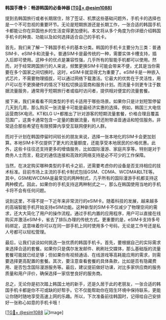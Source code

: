 **韩国手機卡：畅游韩国的必备神器 [[TG💪+ @esim1088](https://t.me/s/esim1088)]**

提到去韩国旅行或者长期居住，除了签证、机票这些基础问题外，手机卡的选择也是一个不可忽视的重要环节。无论是短期旅游还是长期工作，一张合适的韩国手机卡都能让你在异国他乡的生活变得更加便利。本文将从多个角度为你详细介绍韩国手机卡的种类、功能以及如何选择适合自己的手机卡。

首先，我们来了解一下韩国手机卡的基本分类。韩国的手机卡主要分为三类：普通SIM卡、eSIM卡和流量卡。普通SIM卡是最传统的一种，需要实体卡槽支持，插入后即可使用。这种卡的优点是兼容性强，几乎所有的智能手机都可以使用。然而，对于经常跨国旅行的人来说，频繁更换SIM卡可能会带来不便，尤其是当你需要在多个国家之间切换时。这时，eSIM卡就显得尤为重要了。eSIM卡是一种嵌入式芯片，不需要物理插拔，可以通过网络下载激活。它最大的优势在于灵活性，用户可以在不更换硬件的情况下轻松切换运营商和服务计划。而流量卡则更专注于数据流量服务，通常用于短期旅行者或临时访问者，提供相对便宜的流量套餐。

接下来，我们来看看不同类型的手机卡适用于哪些场景。如果你只是计划短暂停留几天到几周，那么购买一张流量卡可能是最经济实惠的选择。例如，韩国三大电信运营商SK电讯、KT和LG U+都推出了针对游客的短期流量套餐，价格合理且覆盖范围广。这类卡通常包含一定量的数据流量，有时还附带语音通话和短信服务。非常适合那些希望在有限预算内享受互联网便利的人群。

而对于计划在韩国停留时间较长的朋友来说，选择一张本地化的SIM卡会更加划算。本地SIM卡不仅提供了更大的流量额度，还能享受本地居民的价格优惠。此外，这些卡往往还支持更多的增值服务，比如国际漫游、家庭共享等。特别是对于商务人士而言，稳定的通信连接和高效的网络支持是必不可少的工作保障。

当然，在决定购买哪种类型的手机卡之前，还需要考虑你的设备是否支持相应的技术标准。目前市场上主流的手机卡制式包括GSM、CDMA、WCDMA和LTE等。其中，GSM和WCDMA是最常见的两种制式，几乎所有的国际漫游手机都支持这两种模式。因此，如果你的手机支持这两种制式之一，那么在韩国使用当地的手机卡将不会有任何问题。

说到这里，不得不提一下近年来非常流行的eSIM卡。随着科技的发展，越来越多的高端智能手机开始支持eSIM功能。这种新型的SIM卡不仅减少了物理空间的需求，还大大简化了用户的操作流程。通过手机内置的应用程序，用户可以直接在线购买并激活eSIM卡，省去了排队办理的传统方式。更重要的是，eSIM卡支持多号码绑定，这意味着你可以在同一部手机上同时使用多个号码，无论是工作号还是私人号都可以轻松管理。

最后，让我们谈谈如何挑选一张优质的韩国手机卡。首先，要根据自己的实际需求来选择合适的套餐。如果你只是偶尔发发邮件、刷刷社交媒体，那么基础版的流量套餐可能就已经足够；但如果你有视频通话、在线游戏等高耗能应用的需求，则需要选择更高配置的套餐。其次，要注意查看套餐的具体条款，比如是否有隐藏费用、是否包含国际漫游服务等。最后，建议提前做好功课，对比多家供应商的服务质量和用户评价，确保选择一家信誉良好的服务商。

总之，无论你是初次踏上韩国土地的新手，还是久居于此的老朋友，一张合适的韩国手机卡都是你不可或缺的好帮手。它不仅能帮助你在陌生环境中保持联系，更能让你随时随地享受高速上网的乐趣。所以，下次准备前往韩国时，记得给自己安排好一张称心如意的手机卡哦！

[[TG💪+ @esim1088](https://t.me/s/esim1088) ![Image](https://i.postimg.cc/4NQfJmqS/Snipaste-2025-05-13-00-14-12.png)]